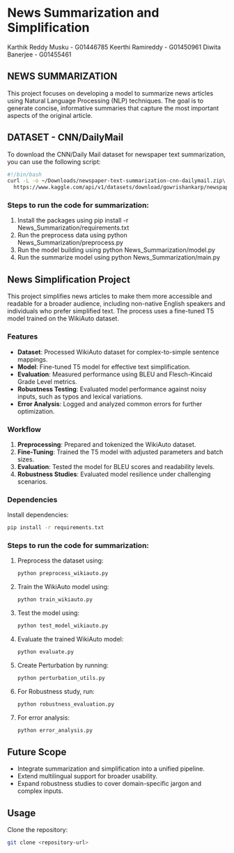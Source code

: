 # News Summarization and Simplification

Karthik Reddy Musku - G01446785
Keerthi Ramireddy - G01450961
Diwita Banerjee - G01455461

## NEWS SUMMARIZATION
This project focuses on developing a model to summarize news articles using Natural Language Processing (NLP) techniques. The goal is to generate concise, informative summaries that capture the most important aspects of the original article.

## DATASET - CNN/DailyMail 
To download the CNN/Daily Mail dataset for newspaper text summarization, you can use the following script:

```bash
#!/bin/bash
curl -L -o ~/Downloads/newspaper-text-summarization-cnn-dailymail.zip\
  https://www.kaggle.com/api/v1/datasets/download/gowrishankarp/newspaper-text-summarization-cnn-dailymail
```


### Steps to run the code for summarization:
1. Install the packages using pip install -r News_Summarization/requirements.txt
2. Run the preprocess data using python News_Summarization/preprocess.py
3. Run the model building using python News_Summarization/model.py
4. Run the summarize model using python News_Summarization/main.py

## News Simplification Project

This project simplifies news articles to make them more accessible and readable for a broader audience, including non-native English speakers and individuals who prefer simplified text. The process uses a fine-tuned T5 model trained on the WikiAuto dataset.

### Features
- **Dataset**: Processed WikiAuto dataset for complex-to-simple sentence mappings.
- **Model**: Fine-tuned T5 model for effective text simplification.
- **Evaluation**: Measured performance using BLEU and Flesch-Kincaid Grade Level metrics.
- **Robustness Testing**: Evaluated model performance against noisy inputs, such as typos and lexical variations.
- **Error Analysis**: Logged and analyzed common errors for further optimization.

### Workflow
1. **Preprocessing**: Prepared and tokenized the WikiAuto dataset.
2. **Fine-Tuning**: Trained the T5 model with adjusted parameters and batch sizes.
3. **Evaluation**: Tested the model for BLEU scores and readability levels.
4. **Robustness Studies**: Evaluated model resilience under challenging scenarios.

### Dependencies
Install dependencies:
```bash
pip install -r requirements.txt
```

### Steps to run the code for summarization:
1. Preprocess the dataset using:
   ```bash
   python preprocess_wikiauto.py
   ```
2. Train the WikiAuto model using:
   ```bash
   python train_wikiauto.py
3. Test the model using:
   ```bash
   python test_model_wikiauto.py
   ```
4. Evaluate the trained WikiAuto model:
   ```bash
   python evaluate.py
   ```
5. Create Perturbation by running:
   ```bash
   python perturbation_utils.py
   ```
6. For Robustness study, run:
   ```bash
   python robustness_evaluation.py
   ```
7. For error analysis:
   ```bash
   python error_analysis.py
   ```
   
## Future Scope
- Integrate summarization and simplification into a unified pipeline.
- Extend multilingual support for broader usability.
- Expand robustness studies to cover domain-specific jargon and complex inputs.

## Usage
Clone the repository:
```bash
git clone <repository-url>
```
